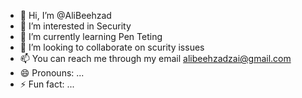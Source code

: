 - 👋 Hi, I’m @AliBeehzad
- 👀 I’m interested in Security
- 🌱 I’m currently learning Pen Teting
- 💞️ I’m looking to collaborate on scurity issues
- 📫 You can reach me through my email alibeehzadzai@gmail.com
- 😄 Pronouns: ...
- ⚡ Fun fact: ...

<!---
AliBeehzad/AliBeehzad is a ✨ special ✨ repository because its `README.md` (this file) appears on your GitHub profile.
You can click the Preview link to take a look at your changes.
--->
